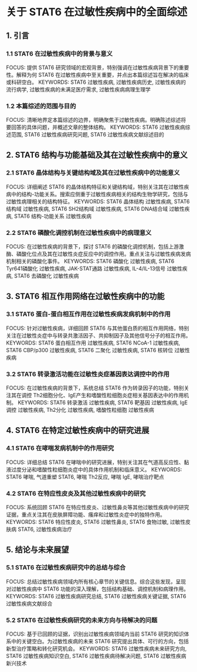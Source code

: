# 关于 STAT6 在过敏性疾病中的全面综述

## 1. 引言
### 1.1 STAT6 在过敏性疾病中的背景与意义
FOCUS: 提供 STAT6 研究领域的宏观背景，特别强调在过敏性疾病背景下的重要性。解释为何 STAT6 在过敏性疾病中至关重要，并点出本篇综述旨在解决的临床或科研空白。
KEYWORDS: STAT6 过敏性疾病, 过敏性疾病历史, 过敏性疾病的流行病学, 过敏性疾病的未满足医疗需求, 过敏性疾病病理生理学

### 1.2 本篇综述的范围与目的
FOCUS: 清晰地界定本篇综述的边界，明确聚焦于过敏性疾病。明确陈述综述将要回答的具体问题，并概述文章的整体结构。
KEYWORDS: STAT6 过敏性疾病综述范围, STAT6 过敏性疾病研究问题, STAT6 过敏性疾病文献综述目的

## 2. STAT6 结构与功能基础及其在过敏性疾病中的意义
### 2.1 STAT6 晶体结构与关键结构域及其在过敏性疾病中的功能意义
FOCUS: 详细阐述 STAT6 的晶体结构特征和关键结构域，特别关注其在过敏性疾病中的结构-功能关系。搜索应侧重于过敏性疾病相关的结构生物学研究，包括与过敏性病理相关的结构特征。
KEYWORDS: STAT6 晶体结构 过敏性疾病, STAT6 结构域 过敏性疾病, STAT6 SH2结构域 过敏性疾病, STAT6 DNA结合域 过敏性疾病, STAT6 结构-功能关系 过敏性疾病

### 2.2 STAT6 磷酸化调控机制在过敏性疾病中的病理意义
FOCUS: 在过敏性疾病的背景下，探讨 STAT6 的磷酸化调控机制，包括上游激酶、磷酸化位点及其在过敏性炎症反应中的调控作用。重点关注与过敏性疾病发病机制相关的磷酸化事件。
KEYWORDS: STAT6 磷酸化 过敏性疾病, STAT6 Tyr641磷酸化 过敏性疾病, JAK-STAT通路 过敏性疾病, IL-4/IL-13信号 过敏性疾病, STAT6 去磷酸化 过敏性疾病

## 3. STAT6 相互作用网络在过敏性疾病中的功能
### 3.1 STAT6 蛋白-蛋白相互作用在过敏性疾病发病机制中的作用
FOCUS: 针对过敏性疾病，详细回顾 STAT6 与其他蛋白质的相互作用网络，特别关注在过敏性炎症中与转录共激活因子、共抑制因子及其他信号分子的相互作用。
KEYWORDS: STAT6 蛋白相互作用 过敏性疾病, STAT6 NCoA-1 过敏性疾病, STAT6 CBP/p300 过敏性疾病, STAT6 二聚化 过敏性疾病, STAT6 核转位 过敏性疾病

### 3.2 STAT6 转录激活功能在过敏性炎症基因表达调控中的作用
FOCUS: 在过敏性疾病的背景下，系统总结 STAT6 作为转录因子的功能，特别关注其在调控 Th2细胞分化、IgE产生和嗜酸性粒细胞炎症相关基因表达中的作用机制。
KEYWORDS: STAT6 转录激活 过敏性疾病, STAT6 靶基因 过敏性疾病, IgE调控 过敏性疾病, Th2分化 过敏性疾病, 嗜酸性粒细胞 过敏性疾病

## 4. STAT6 在特定过敏性疾病中的研究进展
### 4.1 STAT6 在哮喘发病机制中的作用研究
FOCUS: 详细总结 STAT6 在哮喘中的研究进展，特别关注其在气道高反应性、黏液过度分泌和嗜酸性粒细胞炎症中的具体作用机制和临床意义。
KEYWORDS: STAT6 哮喘, 气道重塑 STAT6, 哮喘 Th2反应, 哮喘 IgE, 哮喘治疗靶点

### 4.2 STAT6 在特应性皮炎及其他过敏性疾病中的研究
FOCUS: 系统回顾 STAT6 在特应性皮炎、过敏性鼻炎等其他过敏性疾病中的研究证据，重点关注其在皮肤屏障功能、瘙痒和过敏性炎症中的独特作用。
KEYWORDS: STAT6 特应性皮炎, STAT6 过敏性鼻炎, STAT6 食物过敏, 过敏性皮肤病 STAT6, 过敏性疾病治疗

## 5. 结论与未来展望
### 5.1 STAT6 在过敏性疾病研究中的总结与综合
FOCUS: 总结过敏性疾病领域内所有核心章节的关键信息。综合这些发现，呈现对过敏性疾病中 STAT6 功能的深入理解，包括结构基础、调控机制和病理作用。
KEYWORDS: STAT6 过敏性疾病研究总结, STAT6 过敏性疾病关键证据, STAT6 过敏性疾病文献综合

### 5.2 STAT6 在过敏性疾病研究的未来方向与待解决的问题
FOCUS: 基于已回顾的证据，识别出过敏性疾病领域内当前 STAT6 研究的知识体系中的关键空白。为过敏性疾病的未来 STAT6 研究提出具体、可行的方向，包括新型治疗策略和转化研究机会。
KEYWORDS: STAT6 过敏性疾病未来研究方向, STAT6 过敏性疾病知识空白, STAT6 过敏性疾病待解决问题, STAT6 过敏性疾病新兴技术
